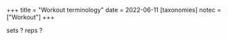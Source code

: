 +++
title = "Workout terminology"
date = 2022-06-11
[taxonomies]
notec = ["Workout"]
+++

sets ?
reps ?

